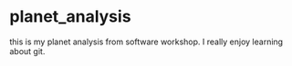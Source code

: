 # planet_analysis
this is my planet analysis from software workshop. 
I really enjoy learning about git.
